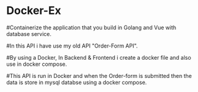 ﻿# Docker-Ex
#Containerize the application that you build in Golang and Vue with database service.

#In this API i have use my old API "Order-Form API".

#By using a Docker, In Backend & Frontend i create a docker file and also use in docker compose. 

#This API is run in Docker and when the Order-form is submitted then the data is store in mysql databse using a docker compose.
